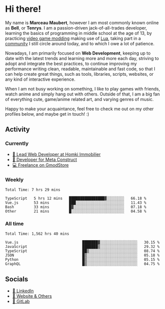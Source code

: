 # Hi there!

My name is **Marceau Maubert**, however I am most commonly known online as **Bell**, or **Tenrys**. I am a passion-driven jack-of-all-trades developer, learning the basics of programming in middle school at the age of 13, by practicing [video game modding](https://garrysmod.com) making use of [Lua](https://lua.org), taking part in a [community](https://metastruct.net) I still circle around today, and to which I owe a lot of patience.

Nowadays, I am primarily focused on **Web Development**, keeping up to date with the latest trends and learning more and more each day, striving to adopt  and integrate the best practices, to continue improving my performance writing clean, readable, maintainable and fast code, so that I can help create great things, such as tools, libraries, scripts, websites, or any kind of interactive experience.

When I am not busy working on something, I like to play games with friends, watch anime and simply hang out with others. Outside of that, I am a big fan of everything cute, game/anime related art, and varying genres of music.

Happy to make your acquaintance, feel free to check me out on my other profiles below, and maybe get in touch! :)

## Activity

### Currently

- [🏢 Lead Web Developer at Homki Immobilier](https://homki-immobilier.com)
- [🎈 Developer for Meta Construct](https://metastruct.net)
- [💻 Freelance on GmodStore](https://www.gmodstore.com/users/Tenrys)

### Weekly
<!--START_SECTION:wakaWeekly-->

```text
Total Time: 7 hrs 29 mins

TypeScript   5 hrs 12 mins   ████████████████▓░░░░░░░░   66.18 %
Vue.js       53 mins         ███░░░░░░░░░░░░░░░░░░░░░░   11.43 %
Bash         33 mins         █▓░░░░░░░░░░░░░░░░░░░░░░░   07.18 %
Other        21 mins         █░░░░░░░░░░░░░░░░░░░░░░░░   04.58 %
```

<!--END_SECTION:wakaWeekly-->

### All time
<!--START_SECTION:wakaTotal-->

```text
Total Time: 1,562 hrs 40 mins

Vue.js                             ███████▓░░░░░░░░░░░░░░░░░   30.15 %
JavaScript                         ███████▒░░░░░░░░░░░░░░░░░   29.32 %
TypeScript                         ██▒░░░░░░░░░░░░░░░░░░░░░░   08.74 %
JSON                               █▒░░░░░░░░░░░░░░░░░░░░░░░   05.18 %
Python                             █▒░░░░░░░░░░░░░░░░░░░░░░░   05.15 %
GraphQL                            █▒░░░░░░░░░░░░░░░░░░░░░░░   04.75 %
```

<!--END_SECTION:wakaTotal-->

## Socials

- [👔 LinkedIn](https://www.linkedin.com/in/marceau-maubert)
- [🔗 Website & Others](https://bell.moe)
- [🦊 GitLab](https://gitlab.com/Tenrys)
